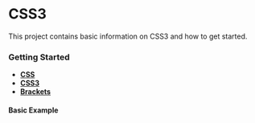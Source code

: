 # CSS3

This project contains basic information on CSS3 and how to get started.

### Getting Started

- **[CSS](https://developer.mozilla.org/en-US/docs/Web/CSS)**
- **[CSS3](https://developer.mozilla.org/en-US/docs/Web/CSS/CSS3)**
- **[Brackets](http://brackets.io/)**

#### Basic Example


 



